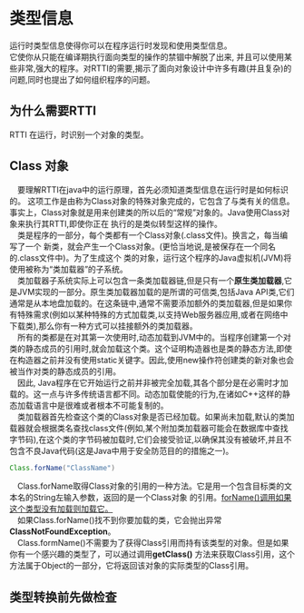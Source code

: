 # 类型信息
运行时类型信息使得你可以在程序运行时发现和使用类型信息。  
它使你从只能在编译期执行面向类型的操作的禁锢中解脱了出来,
并且可以使用某些非常,强大的程序。对RTTI的需要,揭示了面向对象设计中许多有趣(并且复杂)的问题,同时也提出了如何组织程序的问题。
## 为什么需要RTTI
RTTI 在运行，时识别一个对象的类型。

## Class 对象
&ensp;&ensp;要理解RTTI在java中的运行原理，首先必须知道类型信息在运行时是如何标识的。
这项工作是由称为Class对象的特殊对象完成的，它包含了与类有关的信息。
事实上，Class对象就是用来创建类的所以后的“常规”对象的。Java使用Class对象来执行其RTTI,即使你正在
执行的是类似转型这样的操作。
<br>
&ensp;&ensp;类是程序的一部分，每个类都有一个Class对象(.class文件)。换言之，每当编写了一个
新类，就会产生一个Class对象。(更恰当地说,是被保存在一个同名的.class文件中)。为了生成这个
类的对象，运行这个程序的Java虚拟机(JVM)将使用被称为“类加载器”的子系统。
<br>
&ensp;&ensp;类加载器子系统实际上可以包含一条类加载器链,但是只有一个**原生类加载器**,它是JVM实现的一部分。原生类加载器加载的是所谓的可信类,包括Java API类,它们通常是从本地盘加载的。在这条链中,通常不需要添加额外的类加载器,但是如果你有特殊需求(例如以某种特殊的方式加载类,以支持Web服务器应用,或者在网络中下载类),那么你有一种方式可以挂接额外的类加载器。
<br>
&ensp;&ensp;所有的类都是在对其第一次使用时,动态加载到JVM中的。当程序创建第一个对类的静态成员的引用时,就会加载这个类。这个证明构造器也是类的静态方法,即使在构造器之前并没有使用static关键字。因此,使用new操作符创建类的新对象也会被当作对类的静态成员的引用。
<br>
&ensp;&ensp;因此, Java程序在它开始运行之前并非被完全加载,其各个部分是在必需时才加载的。这一点与许多传统语言都不同。动态加载使能的行为,在诸如C++这样的静态加载语言中是很难或者根本不可能复制的。
<br>
&ensp;&ensp;类加载器首先检查这个类的Class对象是否已经加载。如果尚未加载,默认的类加载器就会根据类名查找class文件(例如,某个附加类加载器可能会在数据库中查找字节码),在这个类的字节码被加载时,它们会接受验证,以确保其没有被破坏,并且不包含不良Java代码(这是Java中用于安全防范目的的措施之一)。
```java
Class.forName("ClassName")
```
&ensp;&ensp;Class.forName取得Class对象的引用的一种方法。它是用一个包含目标类的文本名的String左输入参数，返回的是一个Class对象
的引用。<u>forName()调用如果这个类型没有加载则加载它。</u>
<br>
&ensp;&ensp;如果Class.forName()找不到你要加载的类，它会抛出异常**ClassNotFoundException**。
<br>
&ensp;&ensp;Class.formName()不需要为了获得Class引用而持有该类型的对象。但是如果你有一个感兴趣的类型了，可以通过调用**getClass()** 方法来获取Class引用，这个方法属于Object的一部分，它将返回该对象的实际类型的Class引用。


## 类型转换前先做检查

